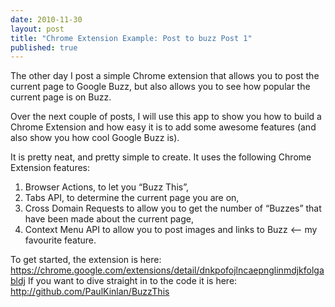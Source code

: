 ```yaml
---
date: 2010-11-30
layout: post
title: "Chrome Extension Example: Post to buzz Post 1"
published: true
---
```

<p>The other day I post a simple Chrome extension that allows you to post the
current page to Google Buzz, but also allows you to see how popular the
current page is on Buzz.</p>

<p>Over the next couple of posts, I will use this app to show you how to build
a Chrome Extension and how easy it is to add some awesome features (and also
show you how cool Google Buzz is).</p>

<p>It is pretty neat, and pretty simple to create.  It uses the following
Chrome Extension features:</p>

<ol>
<li>Browser Actions, to let you &ldquo;Buzz This&rdquo;,</li>
<li>Tabs API, to determine the current page you are on,</li>
<li>Cross Domain Requests to allow you to get the number of &ldquo;Buzzes&rdquo; that
have been made about the current page,</li>
<li>Context Menu API to allow you to post images and links to Buzz &lt;&ndash; my
favourite feature.</li>
</ol>


<p>To get started, the extension is here:
<a href="https://chrome.google.com/extensions/detail/dnkpofojlncaepnglinmdjkfolgabldj">https://chrome.google.com/extensions/detail/dnkpofojlncaepnglinmdjkfolgabldj</a>
If you want to dive straight in to the code it is here:
<a href="http://github.com/PaulKinlan/BuzzThis">http://github.com/PaulKinlan/BuzzThis</a></p>

